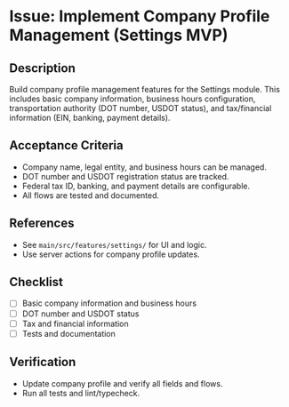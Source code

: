 # Issue: Implement Company Profile Management (Settings MVP)

## Description
Build company profile management features for the Settings module. This includes basic company information, business hours configuration, transportation authority (DOT number, USDOT status), and tax/financial information (EIN, banking, payment details).

## Acceptance Criteria
- Company name, legal entity, and business hours can be managed.
- DOT number and USDOT registration status are tracked.
- Federal tax ID, banking, and payment details are configurable.
- All flows are tested and documented.

## References
- See `main/src/features/settings/` for UI and logic.
- Use server actions for company profile updates.

## Checklist
- [ ] Basic company information and business hours
- [ ] DOT number and USDOT status
- [ ] Tax and financial information
- [ ] Tests and documentation

## Verification
- Update company profile and verify all fields and flows.
- Run all tests and lint/typecheck.
